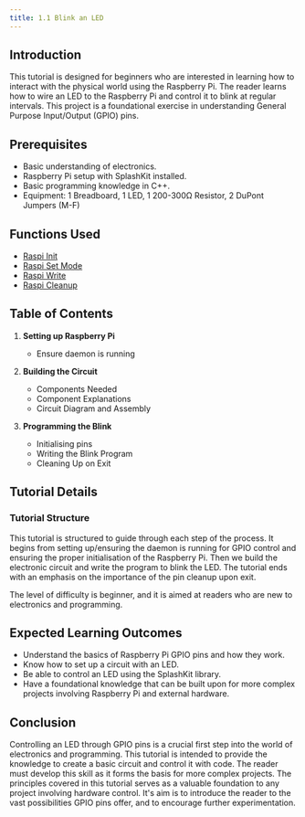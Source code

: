 ```yaml
---
title: 1.1 Blink an LED
---
```


## Introduction

This tutorial is designed for beginners who are interested in learning how to interact with the
physical world using the Raspberry Pi. The reader learns how to wire an LED to the Raspberry Pi
and control it to blink at regular intervals. This project is a foundational exercise in
understanding General Purpose Input/Output (GPIO) pins.

## Prerequisites

- Basic understanding of electronics.
- Raspberry Pi setup with SplashKit installed.
- Basic programming knowledge in C++.
- Equipment: 1 Breadboard, 1 LED, 1 200-300Ω Resistor, 2 DuPont Jumpers (M-F)

## Functions Used

- [Raspi Init](https://splashkit.io/api/raspberry/#raspi-init)
- [Raspi Set Mode](https://splashkit.io/api/raspberry/#raspi-set-mode)
- [Raspi Write](https://splashkit.io/api/raspberry/#raspi-write)
- [Raspi Cleanup](https://splashkit.io/api/raspberry/#raspi-cleanup)

## Table of Contents

1. **Setting up Raspberry Pi**

   - Ensure daemon is running

2. **Building the Circuit**

   - Components Needed
   - Component Explanations
   - Circuit Diagram and Assembly

3. **Programming the Blink**
   - Initialising pins
   - Writing the Blink Program
   - Cleaning Up on Exit

## Tutorial Details

### Tutorial Structure

This tutorial is structured to guide through each step of the process. It begins from setting
up/ensuring the daemon is running for GPIO control and ensuring the proper initialisation of the
Raspberry Pi. Then we build the electronic circuit and write the program to blink the LED. The
tutorial ends with an emphasis on the importance of the pin cleanup upon exit.

The level of difficulty is beginner, and it is aimed at readers who are new to electronics and
programming.

## Expected Learning Outcomes

- Understand the basics of Raspberry Pi GPIO pins and how they work.
- Know how to set up a circuit with an LED.
- Be able to control an LED using the SplashKit library.
- Have a foundational knowledge that can be built upon for more complex projects involving Raspberry
  Pi and external hardware.

## Conclusion

Controlling an LED through GPIO pins is a crucial first step into the world of electronics and
programming. This tutorial is intended to provide the knowledge to create a basic circuit and
control it with code. The reader must develop this skill as it forms the basis for more complex
projects. The principles covered in this tutorial serves as a valuable foundation to any project
involving hardware control. It's aim is to introduce the reader to the vast possibilities GPIO pins
offer, and to encourage further experimentation.
